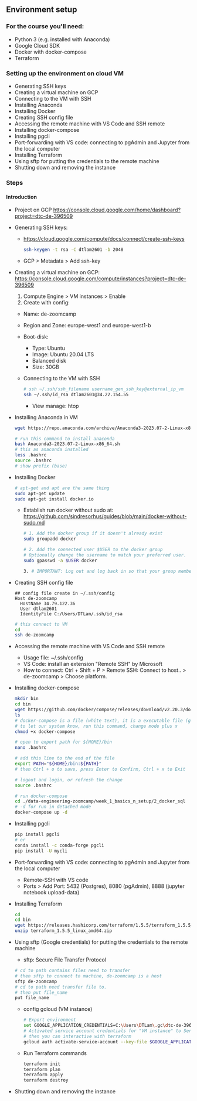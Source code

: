 ## Environment setup

### For the course you'll need:
* Python 3 (e.g. installed with Anaconda)
* Google Cloud SDK
* Docker with docker-compose
* Terraform


### Setting up the environment on cloud VM
* Generating SSH keys
* Creating a virtual machine on GCP
* Connecting to the VM with SSH
* Installing Anaconda
* Installing Docker
* Creating SSH config file
* Accessing the remote machine with VS Code and SSH remote
* Installing docker-compose
* Installing pgcli
* Port-forwarding with VS code: connecting to pgAdmin and Jupyter from the local computer
* Installing Terraform
* Using sftp for putting the credentials to the remote machine
* Shutting down and removing the instance


### Steps
#### Introduction
* Project on GCP
  https://console.cloud.google.com/home/dashboard?project=dtc-de-396509

* Generating SSH keys:
  * https://cloud.google.com/compute/docs/connect/create-ssh-keys
    ```bash
    ssh-keygen -t rsa -C dtlam2601 -b 2048
    ```
  * GCP > Metadata > Add ssh-key

* Creating a virtual machine on GCP: https://console.cloud.google.com/compute/instances?project=dtc-de-396509
  1. Compute Engine > VM instances > Enable
  2. Create with config:
    * Name: de-zoomcamp
    * Region and Zone: europe-west1 and europe-west1-b
    * Boot-disk:
      * Type: Ubuntu
      * Image: Ubuntu 20.04 LTS
      * Balanced disk
      * Size: 30GB

  * Connecting to the VM with SSH
    ```bash
    # ssh ~/.ssh/ssh_filename username_gen_ssh_key@external_ip_vm
    ssh ~/.ssh/id_rsa dtlam2601@34.22.154.55
    ```
    * View manage: htop

* Installing Anaconda in VM
  ```bash
  wget https://repo.anaconda.com/archive/Anaconda3-2023.07-2-Linux-x86_64.sh

  # run this command to install anaconda
  bash Anaconda3-2023.07-2-Linux-x86_64.sh
  # this as anaconda installed
  less .bashrc
  source .bashrc
  # show prefix (base)
  ```
  
  
* Installing Docker
  ```bash
  # apt-get and apt are the same thing
  sudo apt-get update
  sudo apt-get install docker.io
  ```
  * Establish run docker without sudo at: https://github.com/sindresorhus/guides/blob/main/docker-without-sudo.md
    ```bash
    # 1. Add the docker group if it doesn't already exist
    sudo groupadd docker
    
    # 2. Add the connected user $USER to the docker group
    # Optionally change the username to match your preferred user.
    sudo gpasswd -a $USER docker

    3. # IMPORTANT: Log out and log back in so that your group membership is re-evaluated.
    ```

* Creating SSH config file
  ```
  ## config file create in ~/.ssh/config
  Host de-zoomcamp
    HostName 34.79.122.36
    User dtlam2601
    IdentityFile C:/Users/DTLam/.ssh/id_rsa
  ```
  ```bash
  # this connect to VM
  cd
  ssh de-zoomcamp
  ```

* Accessing the remote machine with VS Code and SSH remote
  * Usage file: ~/.ssh/config
  * VS Code: install an extension "Remote SSH" by Microsoft
  * How to connect: Ctrl + Shift + P > Remote SSH: Connect to host.. > de-zoomcamp > Choose platform.

* Installing docker-compose
  ```bash
  mkdir bin
  cd bin
  wget https://github.com/docker/compose/releases/download/v2.20.3/docker-compose-linux-x86_64 -O docker-compose
  ls
  # docker-compose is a file (white text), it is a executable file (green text), but system doesn't know this.
  # to let our system know, run this command, change mode plus x 
  chmod +x docker-compose
  ```
  ```bash
  # open to export path for ${HOME}/bin
  nano .bashrc
  
  # add this line to the end of the file
  export PATH="${HOME}/bin:${PATH}"
  # then Ctrl + o to save, press Enter to Confirm, Ctrl + x to Exit

  # logout and login, or refresh the change
  source .bashrc

  # run docker-compose
  cd ./data-engineering-zoomcamp/week_1_basics_n_setup/2_docker_sql
  # -d for run in detached mode
  docker-compose up -d
  ```
  
* Installing pgcli
  ```bash
  pip install pgcli
  # or
  conda install -c conda-forge pgcli
  pip install -U mycli
  ```

* Port-forwarding with VS code: connecting to pgAdmin and Jupyter from the local computer
  * Remote-SSH with VS code
  * Ports > Add Port: 5432 (Postgres), 8080 (pgAdmin), 8888 (jupyter notebook upload-data)

* Installing Terraform
  ```bash
  cd
  cd bin
  wget https://releases.hashicorp.com/terraform/1.5.5/terraform_1.5.5_linux_amd64.zip
  unzip terraform_1.5.5_linux_amd64.zip
  ```
* Using sftp (Google credentials) for putting the credentials to the remote machine
  * sftp: Secure File Transfer Protocol
  ```bash
  # cd to path contains files need to transfer
  # then sftp to connect to machine, de-zoomcamp is a host
  sftp de-zoomcamp
  # cd to path need transfer file to.
  # then put file_name
  put file_name
  ```
  * config gcloud (VM instance)
    ```bash
    # Export environment
    set GOOGLE_APPLICATION_CREDENTIALS=C:\Users\DTLam\.gc\dtc-de-396509.json
    # Activated service account credentials for "VM instance" to Service account GCP ([dtc-de-user@dtc-de-396509.iam.gserviceaccount.com])
    # then you can interactive with terraform
    gcloud auth activate-service-account --key-file $GOOGLE_APPLICATION_CREDENTIALS
    ```

  * Run Terraform commands
    ```bash
    terraform init
    terraform plan
    terraform apply
    terraform destroy
    ```
* Shutting down and removing the instance
